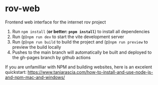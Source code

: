 # rov-web
Frontend web interface for the internet rov project

1. Run `npm install` (**or better: `pnpm install`**) to install all dependencies
2. Run (p)`npm run dev` to start the vite development server
3. Run (p)`npm run build` to build the project and (p)`npm run preview` to preview the build locally
3. Pushes to the main branch will automatically be built and deployed to the gh-pages branch by github actions

If you are unfamilliar with NPM and building websites, here is an excelent quickstart:
https://www.taniarascia.com/how-to-install-and-use-node-js-and-npm-mac-and-windows/
